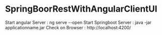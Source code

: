 # SpringBoorRestWithAngularClientUI

Start angular Server : ng serve --open
Start Springboot Server : java -jar applicationname.jar
Check on Browser : http://localhost:4200/
